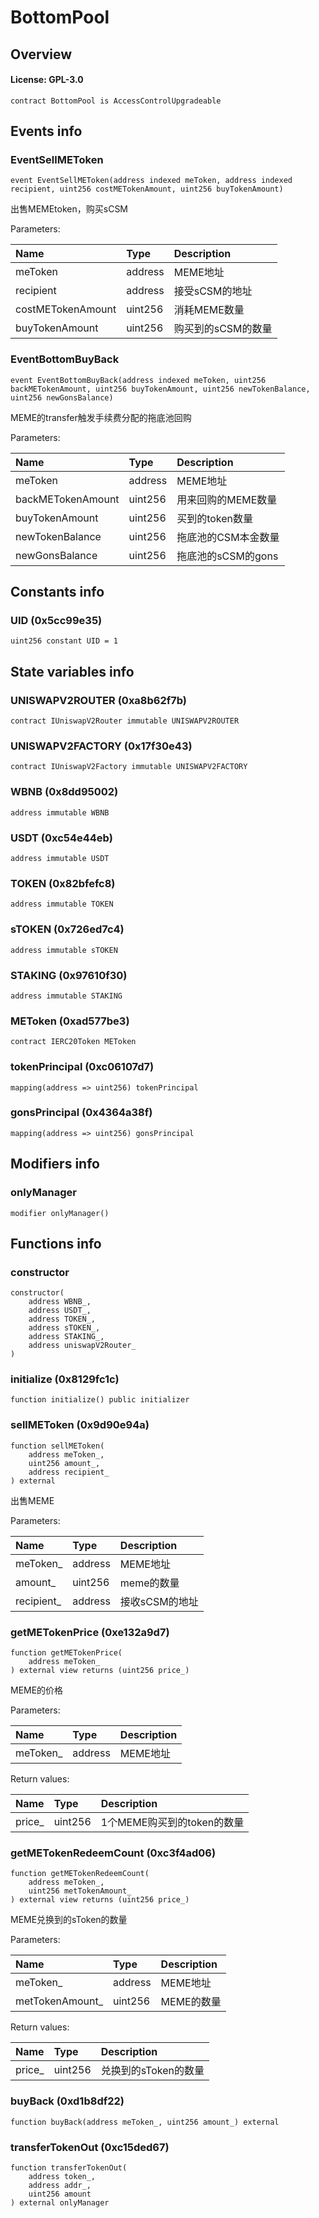 # BottomPool

## Overview

#### License: GPL-3.0

```solidity
contract BottomPool is AccessControlUpgradeable
```


## Events info

### EventSellMEToken

```solidity
event EventSellMEToken(address indexed meToken, address indexed recipient, uint256 costMETokenAmount, uint256 buyTokenAmount)
```

出售MEMEtoken，购买sCSM


Parameters:

| Name              | Type    | Description |
| :---------------- | :------ | :---------- |
| meToken           | address | MEME地址      |
| recipient         | address | 接受sCSM的地址   |
| costMETokenAmount | uint256 | 消耗MEME数量    |
| buyTokenAmount    | uint256 | 购买到的sCSM的数量 |

### EventBottomBuyBack

```solidity
event EventBottomBuyBack(address indexed meToken, uint256 backMETokenAmount, uint256 buyTokenAmount, uint256 newTokenBalance, uint256 newGonsBalance)
```

MEME的transfer触发手续费分配的拖底池回购


Parameters:

| Name              | Type    | Description   |
| :---------------- | :------ | :------------ |
| meToken           | address | MEME地址        |
| backMETokenAmount | uint256 | 用来回购的MEME数量   |
| buyTokenAmount    | uint256 | 买到的token数量    |
| newTokenBalance   | uint256 | 拖底池的CSM本金数量   |
| newGonsBalance    | uint256 | 拖底池的sCSM的gons |

## Constants info

### UID (0x5cc99e35)

```solidity
uint256 constant UID = 1
```


## State variables info

### UNISWAPV2ROUTER (0xa8b62f7b)

```solidity
contract IUniswapV2Router immutable UNISWAPV2ROUTER
```


### UNISWAPV2FACTORY (0x17f30e43)

```solidity
contract IUniswapV2Factory immutable UNISWAPV2FACTORY
```


### WBNB (0x8dd95002)

```solidity
address immutable WBNB
```


### USDT (0xc54e44eb)

```solidity
address immutable USDT
```


### TOKEN (0x82bfefc8)

```solidity
address immutable TOKEN
```


### sTOKEN (0x726ed7c4)

```solidity
address immutable sTOKEN
```


### STAKING (0x97610f30)

```solidity
address immutable STAKING
```


### METoken (0xad577be3)

```solidity
contract IERC20Token METoken
```


### tokenPrincipal (0xc06107d7)

```solidity
mapping(address => uint256) tokenPrincipal
```


### gonsPrincipal (0x4364a38f)

```solidity
mapping(address => uint256) gonsPrincipal
```


## Modifiers info

### onlyManager

```solidity
modifier onlyManager()
```


## Functions info

### constructor

```solidity
constructor(
    address WBNB_,
    address USDT_,
    address TOKEN_,
    address sTOKEN_,
    address STAKING_,
    address uniswapV2Router_
)
```


### initialize (0x8129fc1c)

```solidity
function initialize() public initializer
```


### sellMEToken (0x9d90e94a)

```solidity
function sellMEToken(
    address meToken_,
    uint256 amount_,
    address recipient_
) external
```

出售MEME


Parameters:

| Name       | Type    | Description |
| :--------- | :------ | :---------- |
| meToken_   | address | MEME地址      |
| amount_    | uint256 | meme的数量     |
| recipient_ | address | 接收sCSM的地址   |

### getMETokenPrice (0xe132a9d7)

```solidity
function getMETokenPrice(
    address meToken_
) external view returns (uint256 price_)
```

MEME的价格


Parameters:

| Name     | Type    | Description |
| :------- | :------ | :---------- |
| meToken_ | address | MEME地址      |


Return values:

| Name   | Type    | Description        |
| :----- | :------ | :----------------- |
| price_ | uint256 | 1个MEME购买到的token的数量 |

### getMETokenRedeemCount (0xc3f4ad06)

```solidity
function getMETokenRedeemCount(
    address meToken_,
    uint256 metTokenAmount_
) external view returns (uint256 price_)
```

MEME兑换到的sToken的数量


Parameters:

| Name            | Type    | Description |
| :-------------- | :------ | :---------- |
| meToken_        | address | MEME地址      |
| metTokenAmount_ | uint256 | MEME的数量     |


Return values:

| Name   | Type    | Description   |
| :----- | :------ | :------------ |
| price_ | uint256 | 兑换到的sToken的数量 |

### buyBack (0xd1b8df22)

```solidity
function buyBack(address meToken_, uint256 amount_) external
```


### transferTokenOut (0xc15ded67)

```solidity
function transferTokenOut(
    address token_,
    address addr_,
    uint256 amount
) external onlyManager
```


